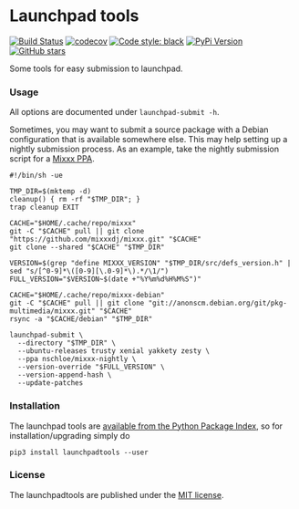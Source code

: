 Launchpad tools
===============

[![Build Status](https://travis-ci.org/nschloe/launchpadtools.svg?branch=master)](https://travis-ci.org/nschloe/launchpadtools)
[![codecov](https://img.shields.io/codecov/c/github/nschloe/launchpadtools.svg)](https://codecov.io/gh/nschloe/launchpadtools)
[![Code style: black](https://img.shields.io/badge/code%20style-black-000000.svg)](https://github.com/ambv/black)
[![PyPi Version](https://img.shields.io/pypi/v/launchpadtools.svg)](https://pypi.python.org/pypi/launchpadtools)
[![GitHub stars](https://img.shields.io/github/stars/nschloe/launchpadtools.svg?logo=github&label=Stars&logoColor=white)](https://github.com/nschloe/launchpadtools)

Some tools for easy submission to launchpad.

### Usage

All options are documented under `launchpad-submit -h`.

Sometimes, you may want to submit a source package with a Debian configuration that is
available somewhere else. This may help setting up a nightly submission process. As an
example, take the nightly submission script for a [Mixxx
PPA](https://launchpad.net/~nschloe/+archive/ubuntu/mixxx-nightly).

```
#!/bin/sh -ue

TMP_DIR=$(mktemp -d)
cleanup() { rm -rf "$TMP_DIR"; }
trap cleanup EXIT

CACHE="$HOME/.cache/repo/mixxx"
git -C "$CACHE" pull || git clone "https://github.com/mixxxdj/mixxx.git" "$CACHE"
git clone --shared "$CACHE" "$TMP_DIR"

VERSION=$(grep "define MIXXX_VERSION" "$TMP_DIR/src/defs_version.h" | sed "s/[^0-9]*\([0-9][\.0-9]*\).*/\1/")
FULL_VERSION="$VERSION~$(date +"%Y%m%d%H%M%S")"

CACHE="$HOME/.cache/repo/mixxx-debian"
git -C "$CACHE" pull || git clone "git://anonscm.debian.org/git/pkg-multimedia/mixxx.git" "$CACHE"
rsync -a "$CACHE/debian" "$TMP_DIR"

launchpad-submit \
  --directory "$TMP_DIR" \
  --ubuntu-releases trusty xenial yakkety zesty \
  --ppa nschloe/mixxx-nightly \
  --version-override "$FULL_VERSION" \
  --version-append-hash \
  --update-patches
```

### Installation

The launchpad tools are [available from the Python Package
Index](https://pypi.python.org/pypi/launchpadtools/), so for installation/upgrading
simply do
```
pip3 install launchpadtools --user
```

### License

The launchpadtools are published under the [MIT license](https://en.wikipedia.org/wiki/MIT_License).

